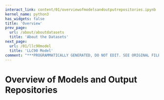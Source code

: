```yaml
---
interact_link: content/01/overviewofmodelsandoutputrepositories.ipynb
kernel_name: python3
has_widgets: false
title: 'Overview'
prev_page:
  url: /about/aboutdatasets
  title: 'About the Datasets'
next_page:
  url: /01/llc90model
  title: 'LLC90 Model'
comment: "***PROGRAMMATICALLY GENERATED, DO NOT EDIT. SEE ORIGINAL FILES IN /content***"
---
```



# Overview of Models and Output Repositories

